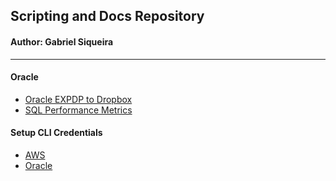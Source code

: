 ## Scripting and Docs Repository
#### Author:  Gabriel Siqueira
---

#### Oracle
* [Oracle EXPDP to Dropbox](oracle/expdp_db_and_post_on_dropbox.sh)
* [SQL Performance Metrics](oracle/performance.sql)

#### Setup CLI Credentials
* [AWS](setup/cli/cli-aws.md)
* [Oracle](setup/cli/cli-oracle.md)


